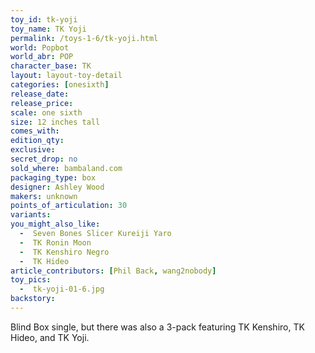 ```yaml
---
toy_id: tk-yoji
toy_name: TK Yoji
permalink: /toys-1-6/tk-yoji.html
world: Popbot
world_abr: POP
character_base: TK
layout: layout-toy-detail
categories: [onesixth]
release_date: 
release_price: 
scale: one sixth
size: 12 inches tall
comes_with: 
edition_qty: 
exclusive: 
secret_drop: no
sold_where: bambaland.com
packaging_type: box
designer: Ashley Wood
makers: unknown
points_of_articulation: 30
variants: 
you_might_also_like:
  -  Seven Bones Slicer Kureiji Yaro
  -  TK Ronin Moon
  -  TK Kenshiro Negro
  -  TK Hideo  
article_contributors: [Phil Back, wang2nobody]
toy_pics:
  -  tk-yoji-01-6.jpg
backstory:
---
```

Blind Box single, but there was also a 3-pack featuring TK Kenshiro, TK Hideo, and TK Yoji.